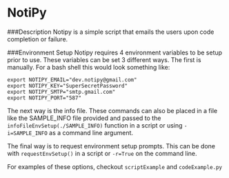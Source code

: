 # NotiPy

###Description
Notipy is a simple script that emails the users upon code completion or failure.

###Environment Setup
Notipy requires 4 environment variables to be setup prior to use. These variables
can be set 3 different ways. The first is manually. For a bash shell this would
look something like:

```
export NOTIPY_EMAIL="dev.notipy@gmail.com"
export NOTIPY_KEY="SuperSecretPassword"
export NOTIPY_SMTP="smtp.gmail.com"
export NOTIPY_PORT="587"
```

The next way is the info file. These commands can also be placed in a file like
the SAMPLE_INFO file provided and passed to the `infoFileEnvSetup(./SAMPLE_INFO)`
function in a script or using `-i=SAMPLE_INFO` as a command line argument.

The final way is to request environment setup prompts. This can be done with
`requestEnvSetup()` in a script or `-r=True` on the command line.

For examples of these options, checkout `scriptExample` and `codeExample.py`

